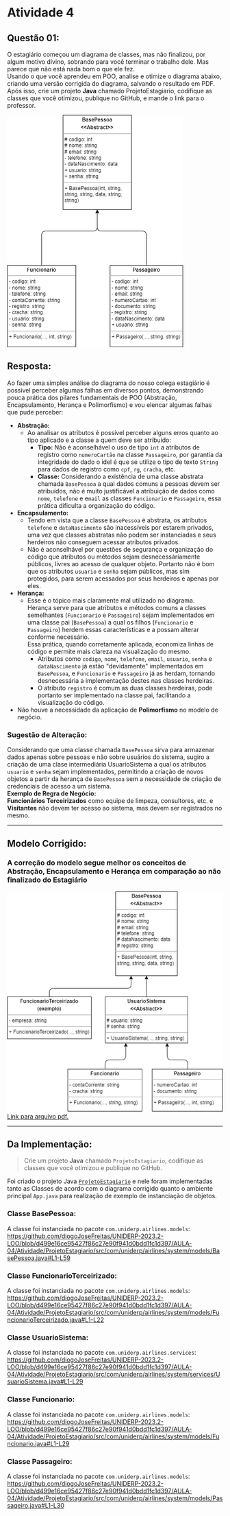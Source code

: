 # Atividade 4

## Questão 01:
O estagiário começou um diagrama de classes, mas não finalizou, por algum 
motivo divino, sobrando para você terminar o trabalho dele. Mas parece que não está nada bom o que ele fez.  
Usando o que você aprendeu em POO, analise e otimize o diagrama abaixo, 
criando uma versão corrigida do diagrama, salvando o resultado em PDF.  
Após  isso,  crie  um  projeto  **Java**  chamado  ProjetoEstagiario,  codifique  as classes que você otimizou, publique no GitHub, e mande o link para o professor.

![UML do Estagiário](docs/uml_do_estagiario.drawio.png)

## Resposta:
Ao fazer uma simples análise do diagrama do nosso colega estagiário é possível perceber algumas falhas em diversos pontos, demonstrando pouca prática dos pilares fundamentais de POO (Abstração, Encapsulamento, Herança e Polimorfismo) e vou elencar algumas falhas que pude perceber:

 - **Abstração:**
   - Ao analisar os atributos é possível perceber alguns erros quanto ao tipo aplicado e a classe a quem deve ser atribuído:
     - **Tipo:** Não é aconselhável o uso de tipo `int` a atributos de registro como `numeroCartão` na classe `Passageiro`, por garantia da integridade do dado o idel é que se utilize o tipo de texto `String` para dados de registro como `cpf`, `rg`, `cracha`, etc.
     - **Classe:** Considerando a existência de uma classe abstrata chamada `BasePessoa` a qual dados comuns a pessoas devem ser atribuídos, não é muito justificável a atribuição de dados como `nome`, `telefone` e e`mail` as classes `Funcionario` e `Passageiro`, essa prática dificulta a organização do código.
 - **Encapsulamento:**
   - Tendo em vista que a classe `BasePessoa` é abstrata, os atributos `telefone` e `dataNascimento` são inacessíveis por estarem privados, uma vez que classes abstratas não podem ser instanciadas e seus herdeiros não conseguem acessar atributos privados.
   - Não é aconselhável por questões de segurança e organização do código que atributos ou métodos sejam desnecessáriamente públicos, livres ao acesso de qualquer objeto.  Portanto não é bom que os atributos `usuario` e `senha` sejam públicos, mas sim protegidos, para serem acessados por seus herdeiros e apenas por eles.
 - **Herança:**
   - Esse é o tópico mais claramente mal utilizado no diagrama.<br>Herança serve para que atributos e métodos comuns a classes semelhantes (`Funcionario` e `Passageiro`) sejam implementados em uma classe pai (`BasePessoa`) a qual os filhos (`Funcionario` e `Passageiro`) herdem essas características e a possam alterar conforme necessário.<br>Essa prática, quando corretamente aplicada, economiza linhas de código e permite mais clareza na visualização do mesmo.
     - Atributos como `codigo`, `nome`, `telefone`, `email`, `usuario`, `senha` e `dataNascimento` já estão "devidamente" implementados em `BasePessoa`, e `Funcionario` e `Passageiro` já as herdam, tornando desnecessária a implementação destes nas classes herdeiras.
     - O atributo `registro` é comum as duas classes herdeiras, pode portanto ser implementado na classe pai, facilitando a visualização do código.
 - Não houve a necessidade da aplicação de **Polimorfismo** no modelo de negócio.

### Sugestão de Alteração:
Considerando que uma classe chamada `BasePessoa` sirva para armazenar dados apenas sobre pessoas e não sobre usuários do sistema, sugiro a criação de uma clase intermediária UsuarioSistema a qual os atributos `usuario` e `senha` sejam implementados, permitindo a criação de novos objetos a partir da herança de `BasePessoa` sem a necessidade de criação de credenciais de acesso a um sistema.  
**Exemplo de Regra de Negócio:**<br>**Funcionários Terceirizados** como equipe de limpeza, consultores, etc. e **Visitantes** não devem ter acesso ao sistema, mas devem ser registrados no mesmo.

----

## Modelo Corrigido:
### A correção do modelo segue melhor os conceitos de Abstração, Encapsulamento e Herança em comparação ao não finalizado do Estagiário
![UML Corrigido](docs/uml_corrigido.drawio.png)  
[Link para arquivo pdf.](docs/uml_corrigido.drawio.pdf)

----
## Da Implementação:
>Crie  um  projeto  **Java**  chamado  `ProjetoEstagiario`,  codifique  as classes que você otimizou e publique no GitHub.

Foi criado o projeto Java [`ProjetoEstagiario`](ProjetoEstagiario) e nele foram implementadas tanto as Classes de acordo com o diagrama corrigido quanto o ambiente principal `App.java` para realização de exemplo de instanciação de objetos.

### Classe BasePessoa:
A classe foi instanciada no pacote `com.uniderp.airlines.models`:<br>
<https://github.com/diogoJoseFreitas/UNIDERP-2023.2-LOO/blob/d499e16ce95427f86c27e90f941d0bdd1fc1d397/AULA-04/Atividade/ProjetoEstagiario/src/com/uniderp/airlines/system/models/BasePessoa.java#L1-L59>

### Classe FuncionarioTerceirizado:
A classe foi instanciada no pacote `com.uniderp.airlines.models`:<br>
<https://github.com/diogoJoseFreitas/UNIDERP-2023.2-LOO/blob/d499e16ce95427f86c27e90f941d0bdd1fc1d397/AULA-04/Atividade/ProjetoEstagiario/src/com/uniderp/airlines/system/models/FuncionarioTerceirizado.java#L1-L22>

### Classe UsuarioSistema:
A classe foi instanciada no pacote `com.uniderp.airlines.services`:<br>
<https://github.com/diogoJoseFreitas/UNIDERP-2023.2-LOO/blob/d499e16ce95427f86c27e90f941d0bdd1fc1d397/AULA-04/Atividade/ProjetoEstagiario/src/com/uniderp/airlines/system/services/UsuarioSistema.java#L1-L29>

### Classe Funcionario:
A classe foi instanciada no pacote `com.uniderp.airlines.models`:<br>
<https://github.com/diogoJoseFreitas/UNIDERP-2023.2-LOO/blob/d499e16ce95427f86c27e90f941d0bdd1fc1d397/AULA-04/Atividade/ProjetoEstagiario/src/com/uniderp/airlines/system/models/Funcionario.java#L1-L29>

### Classe Passageiro:
A classe foi instanciada no pacote `com.uniderp.airlines.models`:<br>
<https://github.com/diogoJoseFreitas/UNIDERP-2023.2-LOO/blob/d499e16ce95427f86c27e90f941d0bdd1fc1d397/AULA-04/Atividade/ProjetoEstagiario/src/com/uniderp/airlines/system/models/Passageiro.java#L1-L30>
